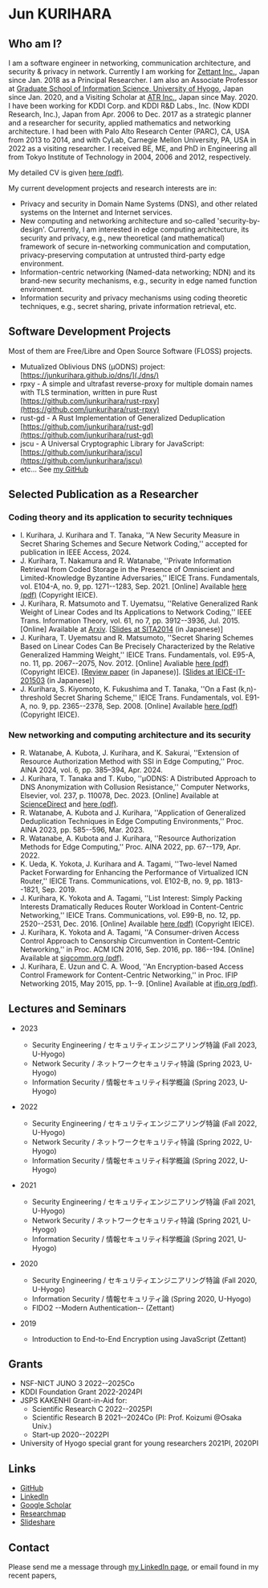 # Jun KURIHARA

## Who am I?

I am a software engineer in networking, communication architecture, and security & privacy in network. Currently I am working for [Zettant Inc.](https://www.zettant.com/), Japan since Jan. 2018 as a Principal Researcher. I am also an Associate Professor at [Graduate School of Information Science, University of Hyogo](https://www.u-hyogo.ac.jp/gsis/index_en.html), Japan since Jan. 2020, and a Visiting Scholar at [ATR Inc.](https://www.atr.jp/), Japan since May. 2020. I have been working for KDDI Corp. and KDDI R&D Labs., Inc. (Now KDDI Research, Inc.), Japan from Apr. 2006 to Dec. 2017 as a strategic planner and a researcher for security, applied mathematics and networking architecture. I had been with Palo Alto Research Center (PARC), CA, USA from 2013 to 2014, and with CyLab, Carnegie Mellon University, PA, USA in 2022 as a visiting researcher. I received BE, ME, and PhD in Engineering all from Tokyo Institute of Technology in 2004, 2006 and 2012, respectively.

My detailed CV is given [here (pdf)](./cv/cv-en.pdf).

My current development projects and research interests are in:

- Privacy and security in Domain Name Systems (DNS), and other related systems on the Internet and Internet services.
- New computing and networking architecture and so-called 'security-by-design'. Currently, I am interested in edge computing architecture, its security and privacy, e.g., new theoretical (and mathematical) framework of secure in-networking communication and computation, privacy-preserving computation at untrusted third-party edge environment.
- Information-centric networking (Named-data networking; NDN) and its brand-new security mechanisms, e.g., security in edge named function environment.
- Information security and privacy mechanisms using coding theoretic techniques, e.g., secret sharing, private information retrieval, etc.

## Software Development Projects

Most of them are Free/Libre and Open Source Software (FLOSS) projects.

- Mutualized Oblivious DNS (&mu;ODNS) project: [https://junkurihara.github.io/dns/](./dns/)
- rpxy - A simple and ultrafast reverse-proxy for multiple domain names with TLS termination, written in pure Rust [https://github.com/junkurihara/rust-rpxy](https://github.com/junkurihara/rust-rpxy)
- rust-gd - A Rust Implementation of Generalized Deduplication [https://github.com/junkurihara/rust-gd](https://github.com/junkurihara/rust-gd)
- jscu - A Universal Cryptographic Library for JavaScript: [https://github.com/junkurihara/jscu](https://github.com/junkurihara/jscu)
- etc... See [my GitHub](https://github.com/junkurihara/)

## Selected Publication as a Researcher

### Coding theory and its application to security techniques

- I. Kurihara, J. Kurihara and T. Tanaka, ''A New Security Measure in Secret Sharing Schemes and Secure Network Coding,'' accepted for publication in IEEE Access, 2024.
- J. Kurihara, T. Nakamura and R. Watanabe, ''Private Information Retrieval from Coded Storage in the Presence of Omniscient and Limited-Knowledge Byzantine Adversaries,'' IEICE Trans. Fundamentals, vol. E104-A, no. 9, pp. 1271--1283, Sep. 2021. [Online] Available [here (pdf)](./repo/ieice-e104-a_9_1271.pdf) (Copyright IEICE).
- J. Kurihara, R. Matsumoto and T. Uyematsu, ''Relative Generalized Rank Weight of Linear Codes and Its Applications to Network Coding,'' IEEE Trans. Information Theory, vol. 61, no 7, pp. 3912--3936, Jul. 2015. [Online] Available at [Arxiv](https://arxiv.org/abs/1301.5482). [[Slides at SITA2014](./repo/sita-2014_slides.pdf) (in Japanese)]
- J. Kurihara, T. Uyematsu and R. Matsumoto, ''Secret Sharing Schemes Based on Linear Codes Can Be Precisely Characterized by the Relative Generalized Hamming Weight,'' IEICE Trans. Fundamentals, vol. E95-A, no. 11, pp. 2067--2075, Nov. 2012. [Online] Avaliable [here (pdf)](./repo/ieice-e95-a_11_2067.pdf) (Copyright IEICE). [[Review paper](https://www.jstage.jst.go.jp/article/essfr/9/1/9_14/_pdf) (in Japanese)]. [[Slides at IEICE-IT-201503](./repo/it-201503_sildes.pdf) (in Japanese)]
- J. Kurihara, S. Kiyomoto, K. Fukushima and T. Tanaka, ''On a Fast (k,n)-threshold Secret Sharing Scheme,'' IEICE Trans. Fundamentals, vol. E91-A, no. 9, pp. 2365--2378, Sep. 2008. [Online] Available [here (pdf)](./repo/ieice-e91-a_09_2365.pdf) (Copyright IEICE).

### New networking and computing architecture and its security

- R. Watanabe, A. Kubota, J. Kurihara, and K. Sakurai, ''Extension of Resource Authorization Method with SSI in Edge Computing,'' Proc. AINA 2024, vol. 6, pp. 385–394, Apr. 2024.
- J. Kurihara, T. Tanaka and T. Kubo, ''&mu;ODNS: A Distributed Approach to DNS Anonymization with Collusion Resistance,'' Computer Networks, Elsevier, vol. 237, p. 110078, Dec. 2023. [Online] Available at [ScienceDirect](https://doi.org/10.1016/j.comnet.2023.110078) and [here (pdf)](./repo/computer-networks_237_110078.pdf).
- R. Watanabe, A. Kubota and J. Kurihara, ''Application of Generalized Deduplication Techniques in Edge Computing Environments,'' Proc. AINA 2023, pp. 585--596, Mar. 2023.
- R. Watanabe, A. Kubota and J. Kurihara, ''Resource Authorization Methods for Edge Computing,'' Proc. AINA 2022, pp. 67--179, Apr. 2022.
- K. Ueda, K. Yokota, J. Kurihara and A. Tagami, ''Two-level Named Packet Forwarding for Enhancing the Performance of Virtualized ICN Router,'' IEICE Trans. Communications, vol. E102-B, no. 9, pp. 1813--1821, Sep. 2019.
- J. Kurihara, K. Yokota and A. Tagami, ''List Interest: Simply Packing Interests Dramatically Reduces Router Workload in Content-Centric Networking,'' IEICE Trans. Communications, vol. E99-B, no. 12, pp. 2520--2531, Dec. 2016. [Online] Available [here (pdf)](./repo/ieice-e99-b_12_2520.pdf) (Copyright IEICE).
- J. Kurihara, K. Yokota and A. Tagami, ''A Consumer-driven Access Control Approach to Censorship Circumvention in Content-Centric Networking,'' in Proc. ACM ICN 2016, Sep. 2016, pp. 186--194. [Online] Available at [sigcomm.org (pdf)](http://conferences2.sigcomm.org/acm-icn/2016/proceedings/p186-kurihara.pdf).
- J. Kurihara, E. Uzun and C. A. Wood, ''An Encryption-based Access Control Framework for Content-Centric Networking,'' in Proc. IFIP Networking 2015, May 2015, pp. 1--9. [Online] Available at [ifip.org (pdf)](http://dl.ifip.org/db/conf/networking/networking2015/1570063455.pdf).

## Lectures and Seminars

- 2023
  - Security Engineering / セキュリティエンジニアリング特論 (Fall 2023, U-Hyogo)
  - Network Security / ネットワークセキュリティ特論 (Spring 2023, U-Hyogo)
  - Information Security / 情報セキュリティ科学概論 (Spring 2023, U-Hyogo)

- 2022
  - Security Engineering / セキュリティエンジニアリング特論 (Fall 2022, U-Hyogo)
  - Network Security / ネットワークセキュリティ特論 (Spring 2022, U-Hyogo)
  - Information Security / 情報セキュリティ科学概論 (Spring 2022, U-Hyogo)

- 2021
  - Security Engineering / セキュリティエンジニアリング特論 (Fall 2021, U-Hyogo)
  - Network Security / ネットワークセキュリティ特論 (Spring 2021, U-Hyogo)
  - Information Security / 情報セキュリティ科学概論 (Spring 2021, U-Hyogo)

- 2020
  - Security Engineering / セキュリティエンジニアリング特論 (Fall 2020, U-Hyogo)
  - Information Security / 情報セキュリティ論 (Spring 2020, U-Hyogo)
  - FIDO2 --Modern Authentication-- (Zettant)

- 2019
  - Introduction to End-to-End Encryption using JavaScript (Zettant)

## Grants

- NSF-NICT JUNO 3 2022--2025Co
- KDDI Foundation Grant 2022-2024PI
- JSPS KAKENHI Grant-in-Aid for:
  - Scientific Research C 2022--2025PI
  - Scientific Research B 2021--2024Co (PI: Prof. Koizumi @Osaka Univ.)
  - Start-up 2020--2022PI
- University of Hyogo special grant for young researchers 2021PI, 2020PI

## Links

- [GitHub](https://github.com/junkurihara)
- [LinkedIn](https://www.linkedin.com/in/junkurihara/)
- [Google Scholar](https://scholar.google.co.jp/citations?user=e0XuwAoAAAAJ&hl=ja)
- [Researchmap](https://researchmap.jp/junkurihara)
- [Slideshare](https://www.slideshare.net/JunKurihara2)

## Contact

Please send me a message through [my LinkedIn page](https://www.linkedin.com/in/junkurihara/), or email found in my recent papers,

